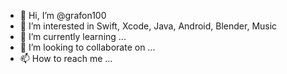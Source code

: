 - 👋 Hi, I’m @grafon100
- 👀 I’m interested in Swift, Xcode, Java, Android, Blender, Music
- 🌱 I’m currently learning ...
- 💞️ I’m looking to collaborate on ...
- 📫 How to reach me ...

<!---
grafon100/grafon100 is a ✨ special ✨ repository because its `README.md` (this file) appears on your GitHub profile.
You can click the Preview link to take a look at your changes.
--->
